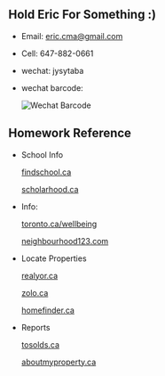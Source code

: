 ﻿## Hold Eric For Something :)

- Email: eric.cma@gmail.com
- Cell: 647-882-0661
- wechat: jysytaba
- wechat barcode: 

     ![Wechat Barcode](../../assets/images/wechatbarcode.jpg)      



## Homework Reference

- School Info

    [findschool.ca](http://findschool.ca)

    [scholarhood.ca](http://scholarhood.ca)

- Info:

    [toronto.ca/wellbeing](http://toronto.ca/wellbeing)

    [neighbourhood123.com](http://neighbourhood123.com)

- Locate Properties

    [realyor.ca](http://realtor.ca) 

    [zolo.ca](http://zolo.ca) 

    [homefinder.ca](http://homefinder.ca)

- Reports

    [tosolds.ca](http://tosolds.ca)

    [aboutmyproperty.ca](http://aboutmyproperty.ca)